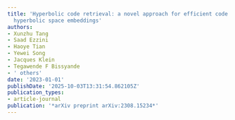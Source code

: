 ```yaml
---
title: 'Hyperbolic code retrieval: a novel approach for efficient code search using
  hyperbolic space embeddings'
authors:
- Xunzhu Tang
- Saad Ezzini
- Haoye Tian
- Yewei Song
- Jacques Klein
- Tegawende F Bissyande
- ' others'
date: '2023-01-01'
publishDate: '2025-10-03T13:31:54.862105Z'
publication_types:
- article-journal
publication: '*arXiv preprint arXiv:2308.15234*'
---
```


